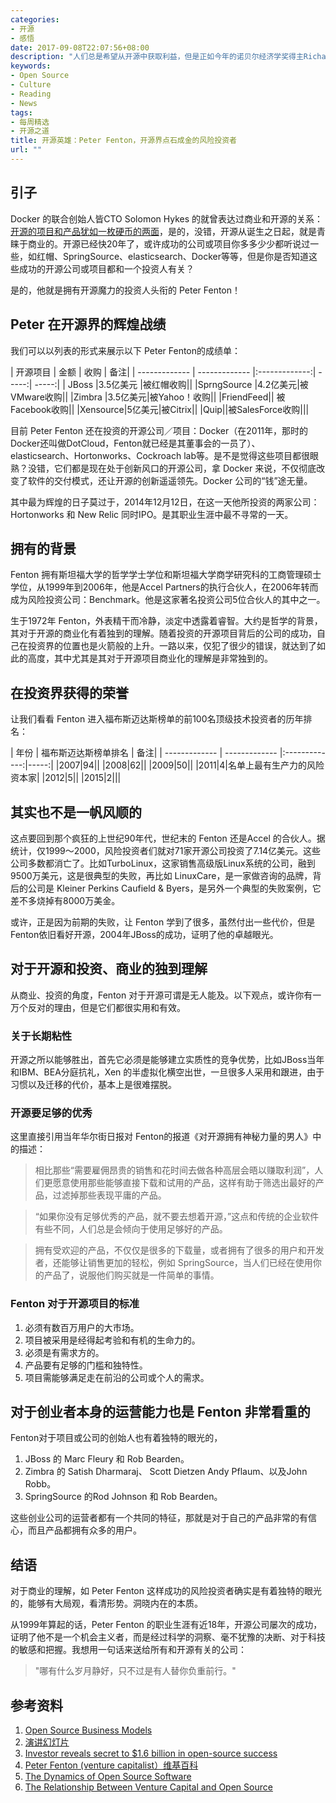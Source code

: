 ```yaml
---
categories:
- 开源
- 感悟
date: 2017-09-08T22:07:56+08:00
description: "人们总是希望从开源中获取利益，但是正如今年的诺贝尔经济学奖得主Richard Thaler所说：人的经济行为总是不理性的。但是开源真的能获利吗？看看真正获利的人是如何做到的。"
keywords:
- Open Source
- Culture
- Reading
- News
tags:
- 每周精选
- 开源之道
title: 开源英雄：Peter Fenton，开源界点石成金的风险投资者
url: ""
---
```


## 引子

Docker 的联合创始人皆CTO Solomon Hykes 的就曾表达过商业和开源的关系：[开源的项目和产品犹如一枚硬币的两面](http://www.ocselected.org/posts/opensource_leader/Solomon_Hykes_and_The_Docker_Revolution/)，是的，没错，开源从诞生之日起，就是青睐于商业的。开源已经快20年了，或许成功的公司或项目你多多少少都听说过一些，如红帽、SpringSource、elasticsearch、Docker等等，但是你是否知道这些成功的开源公司或项目都和一个投资人有关？

是的，他就是拥有开源魔力的投资人头衔的 Peter Fenton！

## Peter 在开源界的辉煌战绩

我们可以以列表的形式来展示以下 Peter Fenton的成绩单：

|  开源项目    |     金额       | 收购 | 备注|
| -------------  | ------------- |:-------------:| -----:| -----:|
| JBoss |3.5亿美元 |被红帽收购||
|SprngSource |4.2亿美元|被VMware收购||
|Zimbra |3.5亿美元|被Yahoo！收购||
|FriendFeed|| 被Facebook收购||
|Xensource|5亿美元|被Citrix||
|Quip||被SalesForce收购|||

目前 Peter Fenton 还在投资的开源公司／项目：Docker（在2011年，那时的Docker还叫做DotCloud，Fenton就已经是其董事会的一员了）、 elasticsearch、Hortonworks、Cockroach lab等。是不是觉得这些项目都很眼熟？没错，它们都是现在处于创新风口的开源公司，拿 Docker 来说，不仅彻底改变了软件的交付模式，还让开源的创新遥遥领先。Docker 公司的“钱”途无量。

其中最为辉煌的日子莫过于，2014年12月12日，在这一天他所投资的两家公司：Hortonworks 和 New Relic 同时IPO。是其职业生涯中最不寻常的一天。

## 拥有的背景

Fenton 拥有斯坦福大学的哲学学士学位和斯坦福大学商学研究科的工商管理硕士学位，从1999年到2006年，他是Accel Partners的执行合伙人，在2006年转而成为风险投资公司：Benchmark。他是这家著名投资公司5位合伙人的其中之一。

生于1972年 Fenton，外表精干而冷静，淡定中透露着睿智。大约是哲学的背景，其对于开源的商业化有着独到的理解。随着投资的开源项目背后的公司的成功，自己在投资界的位置也是火箭般的上升。一路以来，仅犯了很少的错误，就达到了如此的高度，其中尤其是其对于开源项目商业化的理解是非常独到的。

## 在投资界获得的荣誉

让我们看看 Fenton 进入福布斯迈达斯榜单的前100名顶级技术投资者的历年排名：

|  年份    |      福布斯迈达斯榜单排名       | 备注|
| -------------  | ------------- |:-------------:|-----:|
|2007|94||
|2008|62||
|2009|50||
|2011|4|名单上最有生产力的风险资本家|
|2012|5||
|2015|2|||

## 其实也不是一帆风顺的

这点要回到那个疯狂的上世纪90年代，世纪末的 Fenton 还是Accel 的合伙人。据统计，仅1999～2000，风险投资者们就对71家开源公司投资了7.14亿美元。这些公司多数都消亡了。比如TurboLinux，这家销售高级版Linux系统的公司，融到9500万美元，这是很典型的失败，再比如 LinuxCare，是一家做咨询的品牌，背后的公司是 Kleiner Perkins Caufield & Byers，是另外一个典型的失败案例，它差不多烧掉有8000万美金。

或许，正是因为前期的失败，让 Fenton 学到了很多，虽然付出一些代价，但是Fenton依旧看好开源，2004年JBoss的成功，证明了他的卓越眼光。

## 对于开源和投资、商业的独到理解

从商业、投资的角度，Fenton 对于开源可谓是无人能及。以下观点，或许你有一万个反对的理由，但是它们都很实用和有效。

### 关于长期粘性

开源之所以能够胜出，首先它必须是能够建立实质性的竞争优势，比如JBoss当年和IBM、BEA分庭抗礼，Xen 的半虚拟化横空出世，一旦很多人采用和跟进，由于习惯以及迁移的代价，基本上是很难摆脱。

### 开源要足够的优秀

这里直接引用当年华尔街日报对 Fenton的报道《对开源拥有神秘力量的男人》中的描述：

> 相比那些“需要雇佣昂贵的销售和花时间去做各种高层会晤以赚取利润”，人们更愿意使用那些能够直接下载和试用的产品，这样有助于筛选出最好的产品，过滤掉那些表现平庸的产品。

> “如果你没有足够优秀的产品，就不要去想着开源，”这点和传统的企业软件有些不同，人们总是会倾向于使用足够好的产品。


> 拥有受欢迎的产品，不仅仅是很多的下载量，或者拥有了很多的用户和开发者，还能够让销售更加的轻松，例如 SpringSource，当人们已经在使用你的产品了，说服他们购买就是一件简单的事情。

### Fenton 对于开源项目的标准

1. 必须有数百万用户的大市场。
2. 项目被采用是经得起考验和有机的生命力的。
3. 必须是有需求方的。
4. 产品要有足够的门槛和独特性。
5. 项目需能够满足走在前沿的公司或个人的需求。

## 对于创业者本身的运营能力也是 Fenton 非常看重的

Fenton对于项目或公司的创始人也有着独特的眼光的，

1. JBoss 的 Marc Fleury 和 Rob Bearden。
2. Zimbra 的 Satish Dharmaraj、 Scott Dietzen Andy Pflaum、以及John Robb。
3. SpringSource 的Rod Johnson 和 Rob Bearden。

这些创业公司的运营者都有一个共同的特征，那就是对于自己的产品非常的有信心，而且产品都拥有众多的用户。

## 结语

对于商业的理解，如 Peter Fenton 这样成功的风险投资者确实是有着独特的眼光的，能够有大局观，看清形势。洞晓内在的本质。

从1999年算起的话，Peter Fenton 的职业生涯有近18年，开源公司屡次的成功，证明了他不是一个机会主义者，而是经过科学的洞察、毫不犹豫的决断、对于科技的敏感和把握。我想用一句话来送给所有和开源有关的公司：

> "哪有什么岁月静好，只不过是有人替你负重前行。"


## 参考资料

1. [Open Source Business Models](http://newton.typepad.com/content/2007/03/yesterday_i_was.html)
2. [演讲幻灯片](https://venturebeat.com/wp-content/uploads/2006/09/peterfenton.pdf)
3. [Investor reveals secret to $1.6 billion in open-source success](https://www.cnet.com/news/investor-reveals-secret-to-1-6-billion-in-open-source-success/)
4. [Peter Fenton (venture capitalist）维基百科](https://en.wikipedia.org/wiki/Peter_Fenton_(venture_capitalist))
5. [The Dynamics of Open Source Software](http://ecorner.stanford.edu/videos/1284/The-Dynamics-of-Open-Source-Software)
6. [The Relationship Between Venture Capital and Open
Source](http://ecorner.stanford.edu/videos/1285/The-Relationship-Between-Venture-Capital-and-Open-Source)
